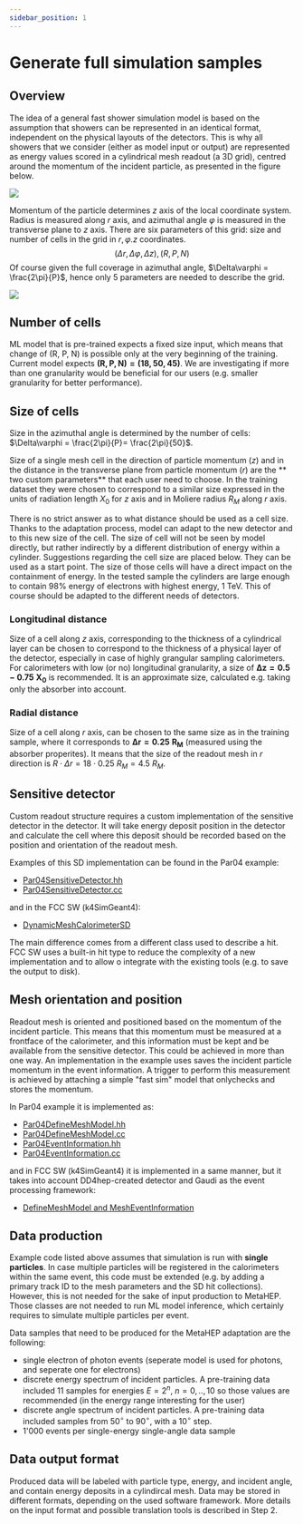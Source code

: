 ```yaml
---
sidebar_position: 1
---
```


# Generate full simulation samples

## Overview

The idea of a general fast shower simulation model is based on the assumption that showers can be represented in an identical format, independent on the physical layouts of the detectors. This is why all showers that we consider (either as model input or output) are represented as energy values scored in a cylindrical mesh readout (a 3D grid), centred around the momentum of the incident particle, as presented in the figure below.

![](/img/MetaHEP/cylinder_detector.png)

Momentum of the particle determines $z$ axis of the local coordinate system. Radius is measured along $r$ axis, and azimuthal angle $\varphi$ is measured in the transverse plane to $z$ axis. There are six parameters of this grid: size and number of cells in the grid in $r, \varphi. z$ coordinates.
$$
(\Delta r, \Delta \varphi, \Delta z), (R, P, N)
$$
Of course given the full coverage in azimuthal angle, $\Delta\varphi = \frac{2\pi}{P}$, hence only 5 parameters are needed to describe the grid.

![](/img/MetaHEP/cylinder_readout.png) 

## Number of cells

ML model that is pre-trained expects a fixed size input, which means that change of (R, P, N) is possible only at the very beginning of the training. Current model expects $\mathbf{(R,P,N)=(18,50,45)}$. We are investigating if more than one granularity would be beneficial for our users (e.g. smaller granularity for better performance).

## Size of cells

Size in the azimuthal angle is determined by the number of cells: $\Delta\varphi = \frac{2\pi}{P}= \frac{2\pi}{50}$.

Size of a single mesh cell in the direction of particle momentum ($z$) and in the distance in the transverse plane from particle momentum ($r$) are the  ** two custom parameters** that each user need to choose. In the training dataset they were chosen to correspond to a similar size expressed in the units of radiation length $X_0$ for $z$ axis and in Moliere radius $R_M$ along $r$ axis.

There is no strict answer as to what distance should be used as a cell size. Thanks to the adaptation process, model can adapt to the new detector and to this new size of the cell. The size of cell will not be seen by model directly, but rather indirectly by a different distribution of energy within a cylinder. Suggestions regarding the cell size are placed below. They can be used as a start point. The size of those cells will have a direct impact on the containment of energy. In the tested sample the cylinders are large enough to contain $98\%$ energy of electrons with highest energy, 1 TeV. This of course should be adapted to the different needs of detectors.

### Longitudinal distance

Size of a cell along $z$ axis, corresponding to the thickness of a cylindrical layer can be chosen to correspond to the thickness of a physical layer of the detector, especially in case of highly grangular sampling calorimeters. For calorimeters with low (or no) longitudinal granularity, a size of $\mathbf{\Delta z = 0.5 - 0.75~X_0}$ is recommended. It is an approximate size, calculated e.g. taking only the absorber into account.

### Radial distance

Size of a cell along $r$ axis, can be chosen to the same size as in the training sample, where it corresponds to  $\mathbf{\Delta r = 0.25~R_M}$ (measured using the absorber properites). It means that the size of the readout mesh in $r$ direction is $R\cdot\Delta r=18\cdot 0.25~R_M=4.5~R_M$.

## Sensitive detector

Custom readout structure requires a custom implementation of the sensitive detector in the detector. It will take energy deposit position in the detector and calculate the cell where this deposit should be recorded based on the position and orientation of the readout mesh.

Examples of this SD implementation can be found in the Par04 example:
- [Par04SensitiveDetector.hh](https://gitlab.cern.ch/geant4/geant4/-/blob/master/examples/extended/parameterisations/Par04/include/Par04SensitiveDetector.hh)
- [Par04SensitiveDetector.cc](https://gitlab.cern.ch/geant4/geant4/-/blob/master/examples/extended/parameterisations/Par04/src/Par04SensitiveDetector.cc)

and in the FCC SW (k4SimGeant4):
- [DynamicMeshCalorimeterSD](https://github.com/HEP-FCC/k4SimGeant4/commit/d98905859296bdb291cc8644b86c6b3515730fa0)

The main difference comes from a different class used to describe a hit. FCC SW uses a built-in hit type to reduce the complexity of a new implementation and to allow o integrate with the existing tools (e.g. to save the output to disk).

## Mesh orientation and position

Readout mesh is oriented and positioned based on the momentum of the incident particle. This means that this momentum must be measured at a frontface of the calorimeter, and this information must be kept and be available from the sensitive detector. This could be achieved in more than one way. An implementation in the example uses saves the incident particle momentum in the event information. A trigger to perform this measurement is achieved by attaching a simple "fast sim" model that onlychecks and stores the momentum.

In Par04 example it is implemented as:
- [Par04DefineMeshModel.hh](https://gitlab.cern.ch/geant4/geant4/-/blob/master/examples/extended/parameterisations/Par04/include/Par04DefineMeshModel.hh)
- [Par04DefineMeshModel.cc](https://gitlab.cern.ch/geant4/geant4/-/blob/master/examples/extended/parameterisations/Par04/src/Par04DefineMeshModel.cc)
- [Par04EventInformation.hh](https://gitlab.cern.ch/geant4/geant4/-/blob/master/examples/extended/parameterisations/Par04/include/Par04EventInformation.hh)
- [Par04EventInformation.cc](https://gitlab.cern.ch/geant4/geant4/-/blob/master/examples/extended/parameterisations/Par04/src/Par04EventInformation.cc)

and in FCC SW (k4SimGeant4) it is implemented in a same manner, but it takes into account DD4hep-created detector and Gaudi as the event processing framework:
- [DefineMeshModel and MeshEventInformation](https://github.com/HEP-FCC/k4SimGeant4/commit/70f37cf21723504ebabdf5fe82526be43782482e)


## Data production

Example code listed above assumes that simulation is run with **single particles**. In case multiple particles will be registered in the calorimeters within the same event, this code must be extended (e.g. by adding a primary track ID to the mesh parameters and the SD hit collections). However, this is not needed for the sake of input production to MetaHEP. Those classes are not needed to run ML model inference, which certainly requires to simulate multiple particles per event.

Data samples that need to be produced for the MetaHEP adaptation are the following:
- single electron of photon events (seperate model is used for photons, and seperate one for electrons)
- discrete energy spectrum of incident particles. A pre-training data included 11 samples for energies $E=2^n,~n=0,..,10$ so those values are recommended (in the energy range interesting for the user)
- discrete angle spectrum of incident particles. A pre-training data included samples from $50^\circ$ to $90^\circ$, with a $10^\circ$ step.
- 1'000 events per single-energy single-angle data sample

## Data output format

Produced data will be labeled with particle type, energy, and incident angle, and contain energy deposits in a cylindircal mesh. Data may be stored in different formats, depending on the used software framework. More details on the input format and possible translation tools is described in Step 2.